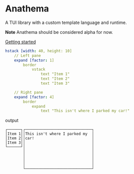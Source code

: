 # Anathema

A TUI library with a custom template language and runtime.

**Note** Anathema should be considered alpha for now.

[Getting started](https://togglebyte.github.io/anathema-guide/)

```yml
hstack [width: 40, height: 10]
    // Left pane
    expand [factor: 1]
        border
            vstack
                text "Item 1"
                text "Item 2"
                text "Item 3"

    // Right pane
    expand [factor: 4]
        border
            expand
                text "This isn't where I parked my car!"
```
output
```
┌──────┐┌──────────────────────────────┐
│Item 1││This isn't where I parked my  │
│Item 2││car!                          │
│Item 3││                              │
└──────┘│                              │
        │                              │
        │                              │
        │                              │
        │                              │
        └──────────────────────────────┘
```
